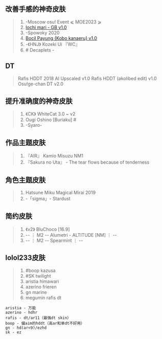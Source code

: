 ## 改善手感的神奇皮肤

>1. -Moscow osu! Event ⩽ MOE2023 ⩾
>2. [Iochi mari - GB v1.0](https://osuck.link/s-3569?v=0)
>3. -Spowoky 2020
>4. [Bocil Payung {Kobo kanaeru} v1.0](https://osuck.link/s-3591?v=0)
>5. -《HNJ》 Kozeki Ui 『WC』
>6. \# Decaplets -

## DT
> Rafis HDDT 2018 AI Upscaled v1.0
> Rafis HDDT (akolibed edit) v1.0
> Osu!ge-chan DT v2.0
## 提升准确度的神奇皮肤

> 1. 《CK》 WhiteCat 3.0 ~ v2
> 2.   Ougi Oshino [Buriaku] #
> 3.  -Syaro-

## 作品主题皮肤

> 1.    『AIR』 Kamio Misuzu NM1
> 2.  『Sakura no Uta』 - The tear flows because of tenderness

## 角色主题皮肤

> 1.  Hatsune Miku Magical Mirai 2019
> 2. -「sigma」- Stardust

## 简约皮肤

> 1. 《v2》 BluChoco [16.9]
> 2. -- ⋮ M2 -- Alumetri - ALTITUDE [NM] ⋮ --
> 3. -- ⋮ M2 -- Spearmint ⋮ --

## lolol233皮肤

> 1. \#boop kazusa
> 2. \#SK twilight
> 3. aristia himawari
> 4. azerino frieren
> 5. gn marine
> 6. megumin rafis dt

```
aristia - 万能
azerino - hdhr
rafis - dt/ar11（最强dt skin）
boop - 偏aim的hddt（高ar和单dt不好用）
gn - hd(ar<9)/ezhd
sk - ez
```

